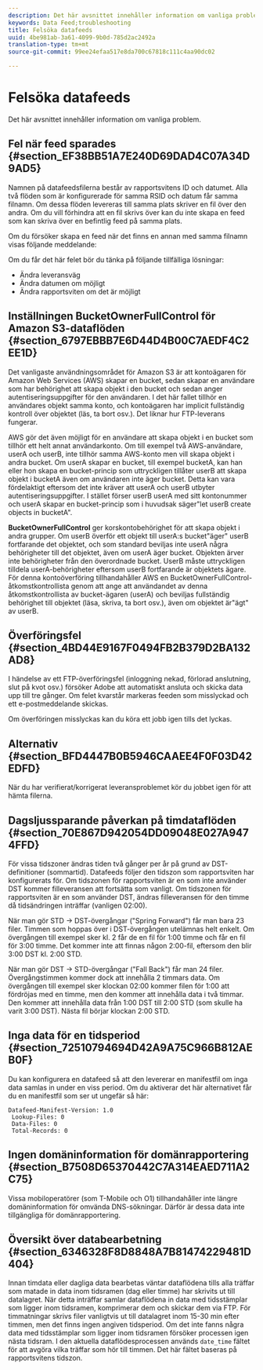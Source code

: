 ```yaml
---
description: Det här avsnittet innehåller information om vanliga problem.
keywords: Data Feed;troubleshooting
title: Felsöka datafeeds
uuid: 4be981ab-3a61-4099-9b0d-785d2ac2492a
translation-type: tm+mt
source-git-commit: 99ee24efaa517e8da700c67818c111c4aa90dc02

---
```



# Felsöka datafeeds

Det här avsnittet innehåller information om vanliga problem.

## Fel när feed sparades {#section_EF38BB51A7E240D69DAD4C07A34D9AD5}

Namnen på datafeedsfilerna består av rapportsvitens ID och datumet. Alla två flöden som är konfigurerade för samma RSID och datum får samma filnamn. Om dessa flöden levereras till samma plats skriver en fil över den andra. Om du vill förhindra att en fil skrivs över kan du inte skapa en feed som kan skriva över en befintlig feed på samma plats.

Om du försöker skapa en feed när det finns en annan med samma filnamn visas följande meddelande:

Om du får det här felet bör du tänka på följande tillfälliga lösningar:

* Ändra leveransväg
* Ändra datumen om möjligt
* Ändra rapportsviten om det är möjligt

## Inställningen BucketOwnerFullControl för Amazon S3-dataflöden {#section_6797EBBB7E6D44D4B00C7AEDF4C2EE1D}

Det vanligaste användningsområdet för Amazon S3 är att kontoägaren för Amazon Web Services (AWS) skapar en bucket, sedan skapar en användare som har behörighet att skapa objekt i den bucket och sedan anger autentiseringsuppgifter för den användaren. I det här fallet tillhör en användares objekt samma konto, och kontoägaren har implicit fullständig kontroll över objektet (läs, ta bort osv.). Det liknar hur FTP-leverans fungerar.

AWS gör det även möjligt för en användare att skapa objekt i en bucket som tillhör ett helt annat användarkonto. Om till exempel två AWS-användare, userA och userB, inte tillhör samma AWS-konto men vill skapa objekt i andra bucket. Om userA skapar en bucket, till exempel bucketA, kan han eller hon skapa en bucket-princip som uttryckligen tillåter userB att skapa objekt i bucketA även om användaren inte äger bucket. Detta kan vara fördelaktigt eftersom det inte kräver att userA och userB utbyter autentiseringsuppgifter. I stället förser userB userA med sitt kontonummer och userA skapar en bucket-princip som i huvudsak säger&quot;let userB create objects in bucketA&quot;.

**BucketOwnerFullControl** ger korskontobehörighet för att skapa objekt i andra grupper. Om userB överför ett objekt till userA:s bucket&quot;äger&quot; userB fortfarande det objektet, och som standard beviljas inte userA några behörigheter till det objektet, även om userA äger bucket. Objekten ärver inte behörigheter från den överordnade bucket. UserB måste uttryckligen tilldela userA-behörigheter eftersom userB fortfarande är objektets ägare. För denna kontoöverföring tillhandahåller AWS en BucketOwnerFullControl-åtkomstkontrollista genom att ange att användandet av denna åtkomstkontrollista av bucket-ägaren (userA) och beviljas fullständig behörighet till objektet (läsa, skriva, ta bort osv.), även om objektet är&quot;ägt&quot; av userB.

## Överföringsfel {#section_4BD44E9167F0494FB2B379D2BA132AD8}

I händelse av ett FTP-överföringsfel (inloggning nekad, förlorad anslutning, slut på kvot osv.) försöker Adobe att automatiskt ansluta och skicka data upp till tre gånger. Om felet kvarstår markeras feeden som misslyckad och ett e-postmeddelande skickas.

Om överföringen misslyckas kan du köra ett jobb igen tills det lyckas.

## Alternativ {#section_BFD4447B0B5946CAAEE4F0F03D42EDFD}

När du har verifierat/korrigerat leveransproblemet kör du jobbet igen för att hämta filerna.

## Dagsljussparande påverkan på timdataflöden {#section_70E867D942054DD09048E027A9474FFD}

För vissa tidszoner ändras tiden två gånger per år på grund av DST-definitioner (sommartid). Datafeeds följer den tidszon som rapportsviten har konfigurerats för. Om tidszonen för rapportsviten är en som inte använder DST kommer filleveransen att fortsätta som vanligt. Om tidszonen för rapportsviten är en som använder DST, ändras filleveransen för den timme då tidsändringen inträffar (vanligen 02:00).

När man gör STD -> DST-övergångar (&quot;Spring Forward&quot;) får man bara 23 filer. Timmen som hoppas över i DST-övergången utelämnas helt enkelt. Om övergången till exempel sker kl. 2 får de en fil för 1:00 timme och får en fil för 3:00 timme. Det kommer inte att finnas någon 2:00-fil, eftersom den blir 3:00 DST kl. 2:00 STD.

När man gör DST -> STD-övergångar (&quot;Fall Back&quot;) får man 24 filer. Övergångstimmen kommer dock att innehålla 2 timmars data. Om övergången till exempel sker klockan 02:00 kommer filen för 1:00 att fördröjas med en timme, men den kommer att innehålla data i två timmar. Den kommer att innehålla data från 1:00 DST till 2:00 STD (som skulle ha varit 3:00 DST). Nästa fil börjar klockan 2:00 STD.

## Inga data för en tidsperiod {#section_72510794694D42A9A75C966B812AEB0F}

Du kan konfigurera en datafeed så att den levererar en manifestfil om inga data samlas in under en viss period. Om du aktiverar det här alternativet får du en manifestfil som ser ut ungefär så här:

```text
Datafeed-Manifest-Version: 1.0
 Lookup-Files: 0
 Data-Files: 0
 Total-Records: 0
```

## Ingen domäninformation för domänrapportering {#section_B7508D65370442C7A314EAED711A2C75}

Vissa mobiloperatörer (som T-Mobile och O1) tillhandahåller inte längre domäninformation för omvända DNS-sökningar. Därför är dessa data inte tillgängliga för domänrapportering.

## Översikt över databearbetning {#section_6346328F8D8848A7B81474229481D404}

Innan timdata eller dagliga data bearbetas väntar dataflödena tills alla träffar som matade in data inom tidsramen (dag eller timme) har skrivits ut till datalagret. När detta inträffar samlar dataflödena in data med tidsstämplar som ligger inom tidsramen, komprimerar dem och skickar dem via FTP. För timmatningar skrivs filer vanligtvis ut till datalagret inom 15-30 min efter timmen, men det finns ingen angiven tidsperiod. Om det inte fanns några data med tidsstämplar som ligger inom tidsramen försöker processen igen nästa tidsram. I den aktuella dataflödesprocessen används `date_time` fältet för att avgöra vilka träffar som hör till timmen. Det här fältet baseras på rapportsvitens tidszon.
